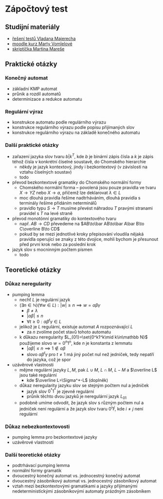 # Zápočtový test

## Studijní materiály

- [řešení testů Vladana Majerecha](https://ktiml.mff.cuni.cz/~maj/2023NTIN071.html)
- [moodle kurz Marty Vomlelové](https://dl1.cuni.cz/course/view.php?id=5119)
- [skriptíčka Martina Mareše](https://mj.ucw.cz/vyuka/automaty/automaty.pdf)

## Praktické otázky

### Konečný automat

- základní KMP automat
- průnik a rozdíl automatů
- determinizace a redukce automatu

### Regulární výraz

- konstrukce automatu podle regulárního výrazu
- konstrukce regulárního výrazu podle popisu přijímaných slov
- konstrukce regulárního výrazu na základě konečného automatu

### Další praktické otázky

- zařazení jazyka slov tvaru $b|k^T$, kde $b$ je binární zápis čísla a $k$ je zápis téhož čísla v konkrétní číselné soustavě, do Chomského hierarchie
	- někdy je jazyk kontextový, jindy i bezkontextový (v závislosti na vztahu číselných soustav)
	- todo
- převod bezkontextové gramatiky do Chomského normální formy
	- Chomského normální forma – povolená jsou pouze pravidla ve tvaru $X\to YZ$ nebo $X\to a$, přičemž lze deklarovat $\lambda\in L$
	- moc dlouhá pravidla řešíme nadtrháváním, dlouhá pravidla s terminály řešíme přidáním neterminálů
	- pravidlo typu $S\to T$ musíme převést náhradou $T$ pravými stranami pravidel s $T$ na levé straně
- převod monotónní gramatiky do kontextového tvaru
	- např. $AB\to CD$ převedeme na $AB\to\bar AB\to\bar A\bar B\to C\overline B\to CD$
	- pokud by se mezi jednotlivé kroky přepisování vloudila nějaká pravidla operující se znaky z této dvojice, mohli bychom je přesunout před první krok nebo za poslední krok
- jazyk slov s mocninným počtem písmen
	- todo

## Teoretické otázky

### Důkaz neregularity

- pumping lemma
	- nechť $L$ je regulární jazyk
	- $(\exists n\in\mathbb N)(\forall w\in L):|w|\geq n\implies w=\alpha\beta\gamma$
		- $\beta\neq\lambda$
		- $|\alpha\beta|\leq n$
		- $\forall t\geq 0:\alpha\beta^t\gamma\in L$
	- jelikož je $L$ regulární, existuje automat $A$ rozpoznávající $L$
		- za $n$ zvolíme počet stavů tohoto automatu
	- k důkazu neregularity $L_{01}=\set{0^k1^k\mid k\in\mathbb N}$ použijeme slovo $w=0^n1^n$, kde $n$ je konstanta z lemmatu
		- $|\alpha\beta|\leq n\implies 1\notin\alpha\beta$
		- slovo $\alpha\beta^t\gamma$ pro $t\neq 1$ má jiný počet nul než jedniček, tedy nepatří do jazyka, což je spor
- uzávěrové vlastnosti
	- mějme regulární jazyky $L,M$, pak $L\cup M$, $L\cap M$, $L-M$ a $\overline L$ jsou také regulární
		- kde $\overline L=\Sigma^*-L$ (doplněk)
	- důkaz neregularity jazyku slov se stejným počtem nul a jedniček
		- jazyk slov $0^*1^*$ je zjevně regulární
		- průnik těchto dvou jazyků je neregulární jazyk $L_{01}$
	- podobně umíme odvodit, že jazyk slov s různým počtem nul a jedniček není regulární a že jazyk slov tvaru $0^i1^j$, kde $i\neq j$ není regulární

### Důkaz nebezkontextovosti

- pumping lemma pro bezkontextové jazyky
- uzávěrové vlastnosti

### Další teoretické otázky

- podtrhávací pumping lemma
- normální formy gramatik
- dvoucestný konečný automat vs. jednocestný konečný automat
- dvoucestný zásobníkový automat vs. jednocestný zásobníkový automat
- vztah mezi bezkontextovými gramatikami a jazyky přijímanými nedeterministickými zásobníkovými automaty prázdným zásobníkem
